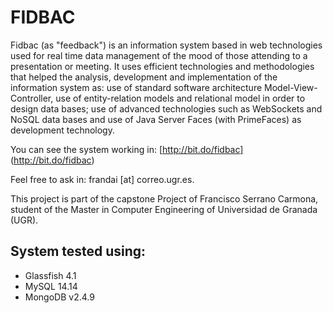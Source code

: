 # FIDBAC
Fidbac (as "feedback") is an information system based in web technologies used for real time data management of the mood of those attending to a presentation or meeting. It uses efficient technologies and methodologies that helped the analysis, development and implementation of the information system as: use of standard software architecture Model-View-Controller, use of entity-relation models and relational model in order to design data bases; use of advanced technologies such as WebSockets and NoSQL data bases and use of Java Server Faces (with PrimeFaces) as development technology.

You can see the system working in: [http://bit.do/fidbac] (http://bit.do/fidbac)

Feel free to ask in: frandai [at] correo.ugr.es.

This project is part of the capstone Project of Francisco Serrano Carmona, student of the Master in Computer Engineering of Universidad de Granada (UGR).

## System tested using:
* Glassfish 4.1
* MySQL 14.14
* MongoDB v2.4.9
